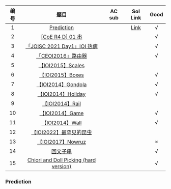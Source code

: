 | 编号 |                             题目                             | AC sub |    Sol Link     | Good |
| :--: | :----------------------------------------------------------: | :----: | :-------------: | :--: |
| $1$  |    [Prediction](https://www.luogu.com.cn/problem/CF1809G)    |        | [Link](#table1) |  √   |
| $2$  |  [[CoE R4 D] 01 串](https://www.luogu.com.cn/problem/P8304)  |        |                 |  √   |
| $3$  |     [「JOISC 2021 Day1」IOI 热病](https://loj.ac/p/3488)     |        |                 |  √   |
| $4$  |         [「CEOI2016」路由器](https://loj.ac/p/3152)          |        |                 |  √   |
| $5$  |       [【IOI2015】Scales](https://uoj.ac/problem/230)        |        |                 |      |
| $6$  |        [【IOI2015】Boxes](https://uoj.ac/problem/229)        |        |                 |  √   |
| $7$  |       [【IOI2014】Gondola](https://uoj.ac/problem/27)        |        |                 |  √   |
| $8$  |       [【IOI2014】Holiday](https://uoj.ac/problem/29)        |        |                 |  √   |
| $9$  |         [【IOI2014】Rail](https://uoj.ac/problem/24)         |        |                 |      |
| $10$ |         [【IOI2014】Game](https://uoj.ac/problem/26)         |        |                 |  √   |
| $11$ |         [【IOI2014】Wall](https://uoj.ac/problem/25)         |        |                 |  √   |
| $12$ |                 [【IOI2022】最罕见的昆虫]()                  |        |                 |      |
| $13$ |       [【IOI2017】Nowruz](https://uoj.ac/problem/320)        |        |                 |  ×   |
| $14$ |               [回文子串](https://loj.ac/p/141)               |        |                 |  √   |
| $15$ | [Chiori and Doll Picking (hard version)](https://www.luogu.com.cn/problem/CF1336E2) |        |                 |  √   |

### <a id="table1">Prediction</a>


